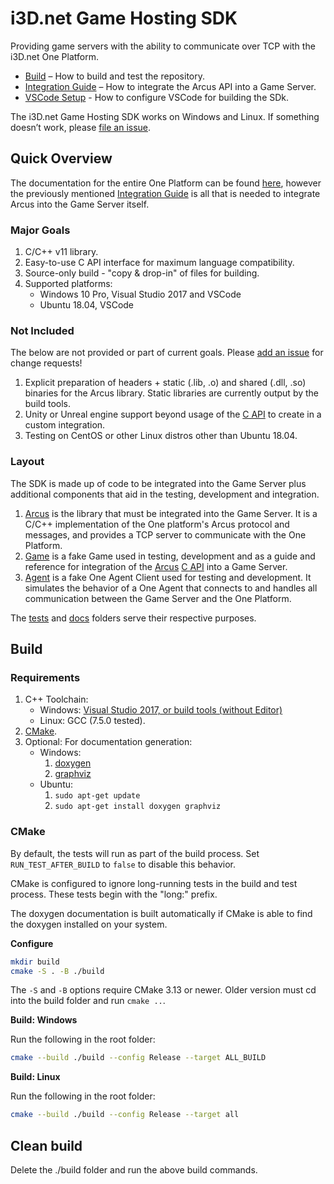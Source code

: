 # i3D.net Game Hosting SDK

Providing game servers with the ability to communicate over TCP with the i3D.net One Platform.

- [Build](#Build) – How to build and test the repository.
- [Integration Guide](docs/integration_guide.md) – How to integrate the Arcus API into a Game Server.
- [VSCode Setup](docs/vscode.md) - How to configure VSCode for building the SDk.

The i3D.net Game Hosting SDK works on Windows and Linux.
If something doesn’t work, please [file an issue](https://github.com/i3D-net/ONE-GameHosting-SDK/issues).

## Quick Overview

The documentation for the entire One Platform can be found [here](https://www.i3d.net/docs/one/), however the previously mentioned [Integration Guide](docs/integration_guide.md) is all that is needed to integrate Arcus into the Game Server itself.

### Major Goals

1. C/C++ v11 library.
2. Easy-to-use C API interface for maximum language compatibility.
3. Source-only build - "copy & drop-in" of files for building.
4. Supported platforms:
    - Windows 10 Pro, Visual Studio 2017 and VSCode
    - Ubuntu 18.04, VSCode

### Not Included

The below are not provided or part of current goals. Please [add an issue](https://github.com/i3D-net/ONE-GameHosting-SDK/issue) for change requests!

1. Explicit preparation of headers + static (.lib, .o) and shared (.dll, .so) binaries for the Arcus library. Static libraries are currently output by the build tools.
2. Unity or Unreal engine support beyond usage of the [C API](one/arcus/c_api.h) to create in a custom integration.
3. Testing on CentOS or other Linux distros other than Ubuntu 18.04.

### Layout

The SDK is made up of code to be integrated into the Game Server plus additional components that aid in the testing, development and integration.

1. [Arcus](one/arcus/readme.md) is the library that must be integrated into the Game Server. It is a C/C++ implementation of the One platform's Arcus protocol and messages, and provides a TCP server to communicate with the One Platform.
2. [Game](one/game/readme.md) is a fake Game used in testing, development and as a guide and reference for integration of the [Arcus](one/arcus/readme.md) [C API](one/arcus/c_api.h) into a Game Server.
3. [Agent](one/agent/readme.md) is a fake One Agent Client used for testing and development. It simulates the behavior of a One Agent that connects to and handles all communication between the Game Server and the One Platform.

The [tests](one/tests/readme.md) and [docs](one/docs/readme.md) folders serve their respective purposes.

## Build

### Requirements

1. C++ Toolchain:
    - Windows: [Visual Studio 2017, or build tools (without Editor)](https://visualstudio.microsoft.com/vs/older-downloads/)
    - Linux: GCC (7.5.0 tested).
2. [CMake](https://cmake.org/download/).
3. Optional: For documentation generation:
    - Windows:
        1. [doxygen](https://www.doxygen.nl/manual/install.html#install_bin_windows)
        2. [graphviz](https://graphviz.org/download/)
    - Ubuntu:
        1. `sudo apt-get update`
        2. `sudo apt-get install doxygen graphviz`

### CMake

By default, the tests will run as part of the build process. Set `RUN_TEST_AFTER_BUILD` to `false` to disable this behavior.

CMake is configured to ignore long-running tests in the build
and test process. These tests begin with the "long:" prefix.

The doxygen documentation is built automatically if CMake is able to find the doxygen installed on your system.

**Configure**

 ```bash
 mkdir build
 cmake -S . -B ./build
 ```

The `-S` and `-B` options require CMake 3.13 or newer. Older version must cd into the build folder and run `cmake ..`.

**Build: Windows**

Run the following in the root folder:
```bash
cmake --build ./build --config Release --target ALL_BUILD
```

**Build: Linux**

Run the following in the root folder:
```bash
cmake --build ./build --config Release --target all
```

## Clean build

Delete the ./build folder and run the above build commands.
